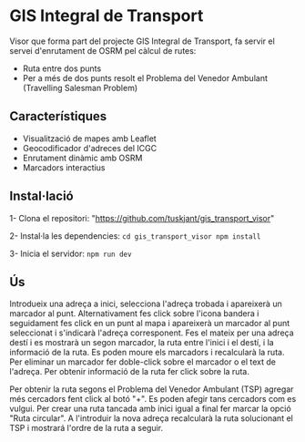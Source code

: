 # GIS Integral de Transport
Visor que forma part del projecte GIS Integral de Transport, fa servir el servei d'enrutament de OSRM pel càlcul de rutes:
- Ruta entre dos punts
- Per a més de dos punts resolt el Problema del Venedor Ambulant (Travelling Salesman Problem)

## Característiques
- Visualització de mapes amb Leaflet
- Geocodificador d'adreces del ICGC
- Enrutament dinàmic amb OSRM
- Marcadors interactius

## Instal·lació
1- Clona el repositori: "https://github.com/tuskjant/gis_transport_visor"

2- Instal·la les dependencies: 
    ```cd gis_transport_visor
       npm install```

3- Inicia el servidor: ```npm run dev```



## Ús
Introdueix una adreça a inici, selecciona l'adreça trobada i apareixerà un marcador al punt. Alternativament fes click sobre l'icona bandera i seguidament fes click en un punt al mapa i apareixerà un marcador al punt seleccionat i s'indicarà l'adreça corresponent. 
Fes el mateix per una adreça destí i es mostrarà un segon marcador, la ruta entre l'inici i el destí, i la informació de la ruta.
Es poden moure els marcadors i recalcularà la ruta. Per eliminar un marcador fer doble-click sobre el marcador o el text de l'adreça. Per obtenir informació de la ruta fer click sobre la ruta.


Per obtenir la ruta segons el Problema del Venedor Ambulant (TSP) agregar més cercadors fent click al botó "+". Es poden afegir tans cercadors com es vulgui. Per crear una ruta tancada amb inici igual a final fer marcar la opció "Ruta circular".
 A l'introduir la nova adreça recalcularà la ruta solucionant el TSP i mostrará l'ordre de la ruta a seguir.
